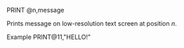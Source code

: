 PRINT @n,message

Prints message on low-resolution text screen at position <i>n</i>.

Example
PRINT@11,"HELLO!"
